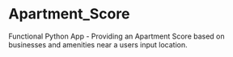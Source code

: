 # Apartment_Score
Functional Python App - Providing an Apartment Score based on businesses and amenities near a users input location.
